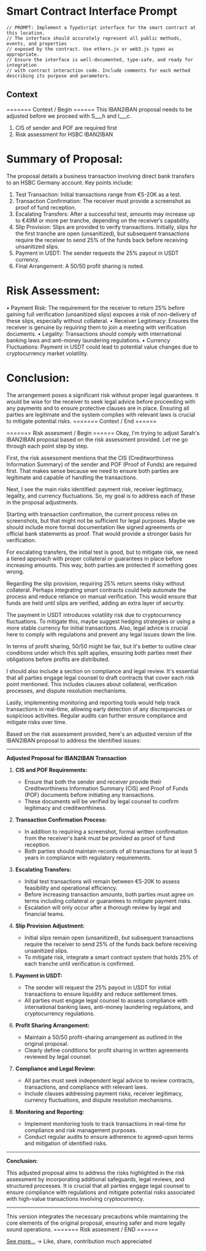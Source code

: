 # Smart Contract Interface Prompt

```Prompt-begin
// PROMPT: Implement a TypeScript interface for the smart contract at this location.
// The interface should accurately represent all public methods, events, and properties
// exposed by the contract. Use ethers.js or web3.js types as appropriate.
// Ensure the interface is well-documented, type-safe, and ready for integration
// with contract interaction code. Include comments for each method describing its purpose and parameters.

```

## Context
======= Context / Begin ======
This IBAN2IBAN proposal needs to be adjusted before we proceed with S___h and I___c.
1. CIS of sender and POF are required first
2. Risk assessment for HSBC IBAN2IBAN

# Summary of Proposal:
The proposal details a business transaction involving direct bank transfers to an HSBC Germany account. Key points include:
1. Test Transaction: Initial transactions range from €5-20K as a test. 
2. Transaction Confirmation: The receiver must provide a screenshot as proof of fund reception.
3. Escalating Transfers: After a successful test, amounts may increase up to €49M or more per tranche, depending on the receiver’s capability.
4. Slip Provision: Slips are provided to verify transactions. Initially, slips for the first tranche are open (unsanitized), but subsequent transactions require the receiver to send 25% of the funds back before receiving unsanitized slips.
5. Payment in USDT: The sender requests the 25% payout in USDT currency.
6. Final Arrangement: A 50/50 profit sharing is noted.

# Risk Assessment:
•  Payment Risk: The requirement for the receiver to return 25% before gaining full verification (unsanitized slips) exposes a risk of non-delivery of these slips, especially without collateral.
•  Receiver Legitimacy: Ensures the receiver is genuine by requiring them to join a meeting with verification documents.
•  Legality: Transactions should comply with international banking laws and anti-money laundering regulations.
•  Currency Fluctuations: Payment in USDT could lead to potential value changes due to cryptocurrency market volatility.

# Conclusion:
The arrangement poses a significant risk without proper legal guarantees. It would be wise for the receiver to seek legal advice before proceeding with any payments and to ensure protective clauses are in place. Ensuring all parties are legitimate and the system complies with relevant laws is crucial to mitigate potential risks.
======= Context / End ======

======= Risk assesment / Begin ======
<think>
Okay, I'm trying to adjust Sarah's IBAN2IBAN proposal based on the risk assessment provided. Let me go through each point step by step.

First, the risk assessment mentions that the CIS (Creditworthiness Information Summary) of the sender and POF (Proof of Funds) are required first. That makes sense because we need to ensure both parties are legitimate and capable of handling the transactions.

Next, I see the main risks identified: payment risk, receiver legitimacy, legality, and currency fluctuations. So, my goal is to address each of these in the proposal adjustments.

Starting with transaction confirmation, the current process relies on screenshots, but that might not be sufficient for legal purposes. Maybe we should include more formal documentation like signed agreements or official bank statements as proof. That would provide a stronger basis for verification.

For escalating transfers, the initial test is good, but to mitigate risk, we need a tiered approach with proper collateral or guarantees in place before increasing amounts. This way, both parties are protected if something goes wrong.

Regarding the slip provision, requiring 25% return seems risky without collateral. Perhaps integrating smart contracts could help automate the process and reduce reliance on manual verification. This would ensure that funds are held until slips are verified, adding an extra layer of security.

The payment in USDT introduces volatility risk due to cryptocurrency fluctuations. To mitigate this, maybe suggest hedging strategies or using a more stable currency for initial transactions. Also, legal advice is crucial here to comply with regulations and prevent any legal issues down the line.

In terms of profit sharing, 50/50 might be fair, but it's better to outline clear conditions under which this split applies, ensuring both parties meet their obligations before profits are distributed.

I should also include a section on compliance and legal review. It's essential that all parties engage legal counsel to draft contracts that cover each risk point mentioned. This includes clauses about collateral, verification processes, and dispute resolution mechanisms.

Lastly, implementing monitoring and reporting tools would help track transactions in real-time, allowing early detection of any discrepancies or suspicious activities. Regular audits can further ensure compliance and mitigate risks over time.
</think>

Based on the risk assessment provided, here's an adjusted version of the IBAN2IBAN proposal to address the identified issues:

---

**Adjusted Proposal for IBAN2IBAN Transaction**

1. **CIS and POF Requirements:**
   - Ensure that both the sender and receiver provide their Creditworthiness Information Summary (CIS) and Proof of Funds (POF) documents before initiating any transactions.
   - These documents will be verified by legal counsel to confirm legitimacy and creditworthiness.

2. **Transaction Confirmation Process:**
   - In addition to requiring a screenshot, formal written confirmation from the receiver's bank must be provided as proof of fund reception.
   - Both parties should maintain records of all transactions for at least 5 years in compliance with regulatory requirements.

3. **Escalating Transfers:**
   - Initial test transactions will remain between €5-20K to assess feasibility and operational efficiency.
   - Before increasing transaction amounts, both parties must agree on terms including collateral or guarantees to mitigate payment risks.
   - Escalation will only occur after a thorough review by legal and financial teams.

4. **Slip Provision Adjustment:**
   - Initial slips remain open (unsanitized), but subsequent transactions require the receiver to send 25% of the funds back before receiving unsanitized slips.
   - To mitigate risk, integrate a smart contract system that holds 25% of each tranche until verification is confirmed.

5. **Payment in USDT:**
   - The sender will request the 25% payout in USDT for initial transactions to ensure liquidity and reduce settlement times.
   - All parties must engage legal counsel to assess compliance with international banking laws, anti-money laundering regulations, and cryptocurrency regulations.

6. **Profit Sharing Arrangement:**
   - Maintain a 50/50 profit-sharing arrangement as outlined in the original proposal.
   - Clearly define conditions for profit sharing in written agreements reviewed by legal counsel.

7. **Compliance and Legal Review:**
   - All parties must seek independent legal advice to review contracts, transactions, and compliance with relevant laws.
   - Include clauses addressing payment risks, receiver legitimacy, currency fluctuations, and dispute resolution mechanisms.

8. **Monitoring and Reporting:**
   - Implement monitoring tools to track transactions in real-time for compliance and risk management purposes.
   - Conduct regular audits to ensure adherence to agreed-upon terms and mitigation of identified risks.

---

**Conclusion:**

This adjusted proposal aims to address the risks highlighted in the risk assessment by incorporating additional safeguards, legal reviews, and structured processes. It is crucial that all parties engage legal counsel to ensure compliance with regulations and mitigate potential risks associated with high-value transactions involving cryptocurrency.

--- 

This version integrates the necessary precautions while maintaining the core elements of the original proposal, ensuring safer and more legally sound operations.
======= Risk assesment / END ======

[See more...](https://www.youtube.com/watch?v=Hzp4qvqhsU0) -> Like, share, contribution much appreciated


